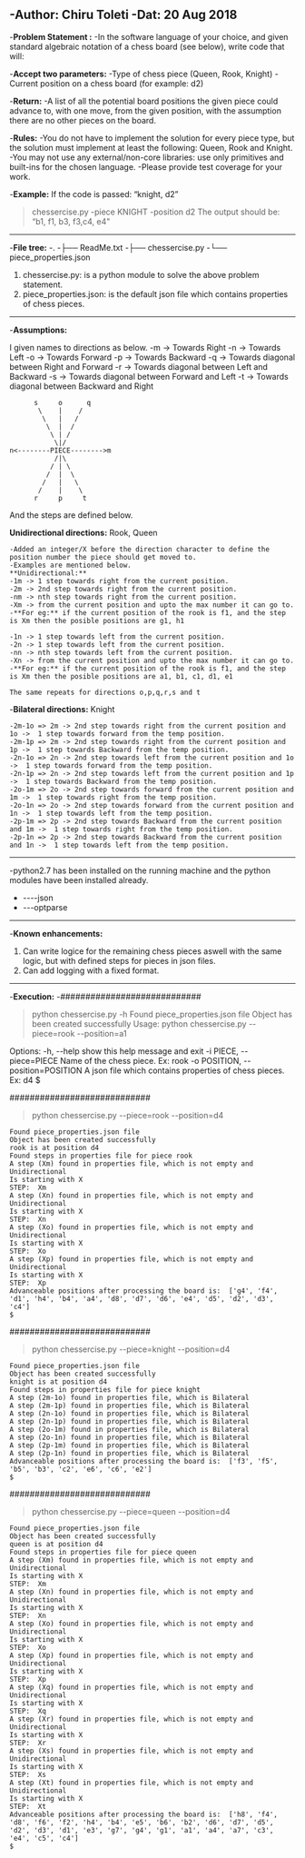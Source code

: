 -**Author: Chiru Toleti**
-**Dat: 20 Aug 2018**
-------------------------------------------------------
-**Problem Statement :**
-In the software language of your choice, and given standard algebraic notation of a chess board (see below), write code that will:

-**Accept two parameters:**
-Type of chess piece (Queen, Rook, Knight)
-Current position on a chess board (for example: d2)

-**Return:**
-A list of all the potential board positions the given piece could advance to, with one move, from the given position, with the assumption there are
no other pieces on the board.

-**Rules:**
-You do not have to implement the solution for every piece type, but the solution must implement at least the following: Queen, Rook and
Knight.
-You may not use any external/non-core libraries: use only primitives and built-ins for the chosen language.
-Please provide test coverage for your work.

-**Example:**
If the code is passed: “knight, d2”
> chessercise.py -piece KNIGHT -position d2
The output should be: “b1, f1, b3, f3,c4, e4"

---------------------------------------------------------
-**File tree:**
-.
-├── ReadMe.txt
-├── chessercise.py
-└── piece_properties.json

1. chessercise.py: is a python module to solve the above problem statement.
2. piece_properties.json: is the default json file which contains properties of chess pieces.
-------------------------------------------------------
-**Assumptions:**

I given names to directions as below.
-m -> Towards Right
-n -> Towards Left
-o -> Towards Forward
-p -> Towards Backward
-q -> Towards diagonal between Right and Forward
-r -> Towards diagonal between Left and Backward
-s -> Towards diagonal between Forward and Left
-t -> Towards diagonal between Backward and Right


~~~~~~~~~~~~~~~~~~~~~~~~~~~~~~~~~~~~~~~~~~~~~~~~~~~~~~
      s     o      q
       \    |    /
        \   |   /
         \  |  /
          \ | /
           \|/
n<--------PIECE-------->m
           /|\
          / | \
         /  |  \
        /   |   \
       /    |    \
      r     p     t

~~~~~~~~~~~~~~~~~~~~~~~~~~~~~~~~~~~~~~~~~~~~~~~~~~~~~~


And the steps are defined below.

**Unidirectional directions:** Rook, Queen
~~~~~~~~~~~~~~~~~~~~~~~~~~~~~~~~~~~~~~~~~~~~~~~~~~~~~~
-Added an integer/X before the direction character to define the position number the piece should get moved to.
-Examples are mentioned below.
**Unidirectional:**
-1m -> 1 step towards right from the current position.
-2m -> 2nd step towards right from the current position.
-nm -> nth step towards right from the current position.
-Xm -> from the current position and upto the max number it can go to.
-**For eg:** if the current position of the rook is f1, and the step is Xm then the posible positions are g1, h1

-1n -> 1 step towards left from the current position.
-2n -> 1 step towards left from the current position.
-nn -> nth step towards left from the current position.
-Xn -> from the current position and upto the max number it can go to.
-**For eg:** if the current position of the rook is f1, and the step is Xm then the posible positions are a1, b1, c1, d1, e1

The same repeats for directions o,p,q,r,s and t
~~~~~~~~~~~~~~~~~~~~~~~~~~~~~~~~~~~~~~~~~~~~~~~~~~~~~~

-**Bilateral directions:** Knight
~~~~~~~~~~~~~~~~~~~~~~~~~~~~~~~~~~~~~~~~~~~~~~~~~~~~~~
-2m-1o => 2m -> 2nd step towards right from the current position and 1o ->  1 step towards forward from the temp position.
-2m-1p => 2m -> 2nd step towards right from the current position and 1p ->  1 step towards Backward from the temp position.
-2n-1o => 2n -> 2nd step towards left from the current position and 1o ->  1 step towards forward from the temp position.
-2n-1p => 2n -> 2nd step towards left from the current position and 1p ->  1 step towards Backward from the temp position.
-2o-1m => 2o -> 2nd step towards forward from the current position and 1m ->  1 step towards right from the temp position.
-2o-1n => 2o -> 2nd step towards forward from the current position and 1n ->  1 step towards left from the temp position.
-2p-1m => 2p -> 2nd step towards Backward from the current position and 1m ->  1 step towards right from the temp position.
-2p-1n => 2p -> 2nd step towards Backward from the current position and 1n ->  1 step towards left from the temp position.
~~~~~~~~~~~~~~~~~~~~~~~~~~~~~~~~~~~~~~~~~~~~~~~~~~~~~~

-------------------------------------------------------
-python2.7 has been installed on the running machine and the python modules have been installed already.
- ----json
- ---optparse
-------------------------------------------------------

-**Known enhancements:**
1. Can write logice for the remaining chess pieces aswell with the same logic, but with defined steps for pieces in json files.
2. Can add logging with a fixed format.
-------------------------------------------------------


-**Execution:**
-############################
> python chessercise.py -h
Found piece_properties.json file
Object has been created successfully
Usage: python chessercise.py --piece=rook --position=a1

Options:
  -h, --help            show this help message and exit
  -i PIECE, --piece=PIECE
                        Name of the chess piece. Ex: rook
  -o POSITION, --position=POSITION
                        A json file which contains properties of chess pieces.
                        Ex: d4
$

############################
> python chessercise.py --piece=rook --position=d4
~~~~~~~~~~~~~~~~~~~~~~~~~~~~~~~~~~~~~~~~~~~~~~~~~~~~~~
Found piece_properties.json file
Object has been created successfully
rook is at position d4
Found steps in properties file for piece rook
A step (Xm) found in properties file, which is not empty and Unidirectional
Is starting with X
STEP:  Xm
A step (Xn) found in properties file, which is not empty and Unidirectional
Is starting with X
STEP:  Xn
A step (Xo) found in properties file, which is not empty and Unidirectional
Is starting with X
STEP:  Xo
A step (Xp) found in properties file, which is not empty and Unidirectional
Is starting with X
STEP:  Xp
Advanceable positions after processing the board is:  ['g4', 'f4', 'd1', 'h4', 'b4', 'a4', 'd8', 'd7', 'd6', 'e4', 'd5', 'd2', 'd3', 'c4']
$
~~~~~~~~~~~~~~~~~~~~~~~~~~~~~~~~~~~~~~~~~~~~~~~~~~~~~~


############################
> python chessercise.py --piece=knight --position=d4
~~~~~~~~~~~~~~~~~~~~~~~~~~~~~~~~~~~~~~~~~~~~~~~~~~~~~~
Found piece_properties.json file
Object has been created successfully
knight is at position d4
Found steps in properties file for piece knight
A step (2m-1o) found in properties file, which is Bilateral
A step (2m-1p) found in properties file, which is Bilateral
A step (2n-1o) found in properties file, which is Bilateral
A step (2n-1p) found in properties file, which is Bilateral
A step (2o-1m) found in properties file, which is Bilateral
A step (2o-1n) found in properties file, which is Bilateral
A step (2p-1m) found in properties file, which is Bilateral
A step (2p-1n) found in properties file, which is Bilateral
Advanceable positions after processing the board is:  ['f3', 'f5', 'b5', 'b3', 'c2', 'e6', 'c6', 'e2']
$
~~~~~~~~~~~~~~~~~~~~~~~~~~~~~~~~~~~~~~~~~~~~~~~~~~~~~~



############################
> python chessercise.py --piece=queen --position=d4
~~~~~~~~~~~~~~~~~~~~~~~~~~~~~~~~~~~~~~~~~~~~~~~~~~~~~~
Found piece_properties.json file
Object has been created successfully
queen is at position d4
Found steps in properties file for piece queen
A step (Xm) found in properties file, which is not empty and Unidirectional
Is starting with X
STEP:  Xm
A step (Xn) found in properties file, which is not empty and Unidirectional
Is starting with X
STEP:  Xn
A step (Xo) found in properties file, which is not empty and Unidirectional
Is starting with X
STEP:  Xo
A step (Xp) found in properties file, which is not empty and Unidirectional
Is starting with X
STEP:  Xp
A step (Xq) found in properties file, which is not empty and Unidirectional
Is starting with X
STEP:  Xq
A step (Xr) found in properties file, which is not empty and Unidirectional
Is starting with X
STEP:  Xr
A step (Xs) found in properties file, which is not empty and Unidirectional
Is starting with X
STEP:  Xs
A step (Xt) found in properties file, which is not empty and Unidirectional
Is starting with X
STEP:  Xt
Advanceable positions after processing the board is:  ['h8', 'f4', 'd8', 'f6', 'f2', 'h4', 'b4', 'e5', 'b6', 'b2', 'd6', 'd7', 'd5', 'd2', 'd3', 'd1', 'e3', 'g7', 'g4', 'g1', 'a1', 'a4', 'a7', 'c3', 'e4', 'c5', 'c4']
$
~~~~~~~~~~~~~~~~~~~~~~~~~~~~~~~~~~~~~~~~~~~~~~~~~~~~~~



